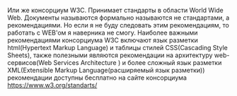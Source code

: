 Или же консорциум W3C. Принимает стандарты в области World Wide Web.
Документы называются формально называются не стандартами, а рекомендациями. Но если я не буду следовать этим рекомендациям, то работать с WEB'oм я наверника не смогу.
Наиболее важными рекомендациями  консорциума W3C
включают язык разметки html(Hypertext Markup Language) и таблицы стилей CSS(Cascading Style Sheets), также полезными являются рекомендации на архитектуру web-сервисов(Web Services Architecture ) и более сложный язык разметки XML(Extensible Markup Language(расширяемый язык разметки))
рекомендации доступны бесплатно на сайте консорциума
https://www.w3.org/standarts/